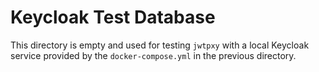 # Keycloak Test Database

This directory is empty and used for testing `jwtpxy` with a local Keycloak service provided by the `docker-compose.yml` in the previous directory.